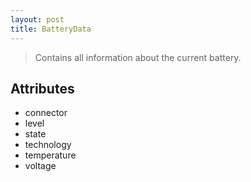 ```yaml
---
layout: post
title: BatteryData
---
```


> Contains all information about the current battery.

Attributes
----------

- connector
- level
- state
- technology
- temperature
- voltage
